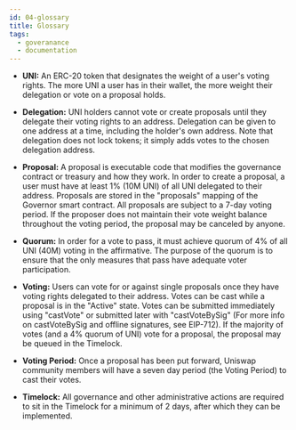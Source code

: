 ```yaml
---
id: 04-glossary
title: Glossary
tags:
  - goveranance
  - documentation
---
```


- **UNI:** An ERC-20 token that designates the weight of a user&#39;s voting rights. The more UNI a user has in their wallet, the more weight their delegation or vote on a proposal holds.

- **Delegation:** UNI holders cannot vote or create proposals until they delegate their voting rights to an address. Delegation can be given to one address at a time, including the holder&#39;s own address. Note that delegation does not lock tokens; it simply adds votes to the chosen delegation address.

- **Proposal:** A proposal is executable code that modifies the governance contract or treasury and how they work. In order to create a proposal, a user must have at least 1% (10M UNI) of all UNI delegated to their address. Proposals are stored in the &quot;proposals&quot; mapping of the Governor smart contract. All proposals are subject to a 7-day voting period. If the proposer does not maintain their vote weight balance throughout the voting period, the proposal may be canceled by anyone.

- **Quorum:** In order for a vote to pass, it must achieve quorum of 4% of all UNI (40M) voting in the affirmative. The purpose of the quorum is to ensure that the only measures that pass have adequate voter participation.

- **Voting:** Users can vote for or against single proposals once they have voting rights delegated to their address. Votes can be cast while a proposal is in the &quot;Active&quot; state. Votes can be submitted immediately using &quot;castVote&quot; or submitted later with &quot;castVoteBySig&quot; (For more info on castVoteBySig and offline signatures, see EIP-712). If the majority of votes (and a 4% quorum of UNI) vote for a proposal, the proposal may be queued in the Timelock.

- **Voting Period:** Once a proposal has been put forward, Uniswap community members will have a seven day period (the Voting Period) to cast their votes.

- **Timelock:** All governance and other administrative actions are required to sit in the Timelock for a minimum of 2 days, after which they can be implemented.
